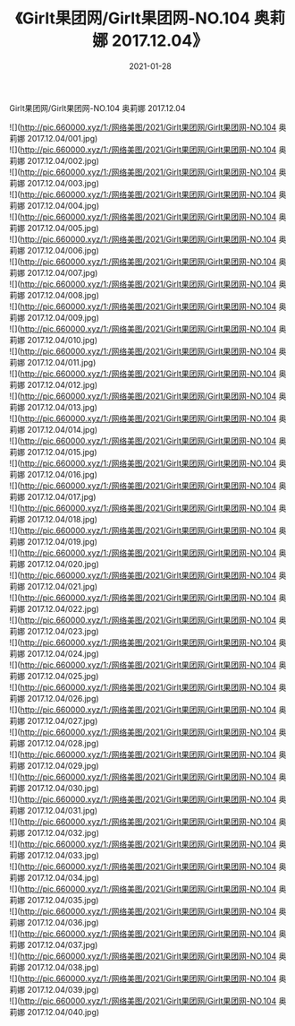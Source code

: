 ﻿---
layout: post
title:  《Girlt果团网/Girlt果团网-NO.104 奥莉娜 2017.12.04》
date:   2021-01-28
img: http://pic.660000.xyz/1:/网络美图/2021/Girlt果团网/Girlt果团网-NO.104 奥莉娜 2017.12.04/000.jpg
categories: [美女, 清纯, 唯美]
---

Girlt果团网/Girlt果团网-NO.104 奥莉娜 2017.12.04

 ![](http://pic.660000.xyz/1:/网络美图/2021/Girlt果团网/Girlt果团网-NO.104 奥莉娜 2017.12.04/001.jpg) <br>![](http://pic.660000.xyz/1:/网络美图/2021/Girlt果团网/Girlt果团网-NO.104 奥莉娜 2017.12.04/002.jpg) <br>![](http://pic.660000.xyz/1:/网络美图/2021/Girlt果团网/Girlt果团网-NO.104 奥莉娜 2017.12.04/003.jpg) <br>![](http://pic.660000.xyz/1:/网络美图/2021/Girlt果团网/Girlt果团网-NO.104 奥莉娜 2017.12.04/004.jpg) <br>![](http://pic.660000.xyz/1:/网络美图/2021/Girlt果团网/Girlt果团网-NO.104 奥莉娜 2017.12.04/005.jpg) <br>![](http://pic.660000.xyz/1:/网络美图/2021/Girlt果团网/Girlt果团网-NO.104 奥莉娜 2017.12.04/006.jpg) <br>![](http://pic.660000.xyz/1:/网络美图/2021/Girlt果团网/Girlt果团网-NO.104 奥莉娜 2017.12.04/007.jpg) <br>![](http://pic.660000.xyz/1:/网络美图/2021/Girlt果团网/Girlt果团网-NO.104 奥莉娜 2017.12.04/008.jpg) <br>![](http://pic.660000.xyz/1:/网络美图/2021/Girlt果团网/Girlt果团网-NO.104 奥莉娜 2017.12.04/009.jpg) <br>![](http://pic.660000.xyz/1:/网络美图/2021/Girlt果团网/Girlt果团网-NO.104 奥莉娜 2017.12.04/010.jpg) <br>![](http://pic.660000.xyz/1:/网络美图/2021/Girlt果团网/Girlt果团网-NO.104 奥莉娜 2017.12.04/011.jpg) <br>![](http://pic.660000.xyz/1:/网络美图/2021/Girlt果团网/Girlt果团网-NO.104 奥莉娜 2017.12.04/012.jpg) <br>![](http://pic.660000.xyz/1:/网络美图/2021/Girlt果团网/Girlt果团网-NO.104 奥莉娜 2017.12.04/013.jpg) <br>![](http://pic.660000.xyz/1:/网络美图/2021/Girlt果团网/Girlt果团网-NO.104 奥莉娜 2017.12.04/014.jpg) <br>![](http://pic.660000.xyz/1:/网络美图/2021/Girlt果团网/Girlt果团网-NO.104 奥莉娜 2017.12.04/015.jpg) <br>![](http://pic.660000.xyz/1:/网络美图/2021/Girlt果团网/Girlt果团网-NO.104 奥莉娜 2017.12.04/016.jpg) <br>![](http://pic.660000.xyz/1:/网络美图/2021/Girlt果团网/Girlt果团网-NO.104 奥莉娜 2017.12.04/017.jpg) <br>![](http://pic.660000.xyz/1:/网络美图/2021/Girlt果团网/Girlt果团网-NO.104 奥莉娜 2017.12.04/018.jpg) <br>![](http://pic.660000.xyz/1:/网络美图/2021/Girlt果团网/Girlt果团网-NO.104 奥莉娜 2017.12.04/019.jpg) <br>![](http://pic.660000.xyz/1:/网络美图/2021/Girlt果团网/Girlt果团网-NO.104 奥莉娜 2017.12.04/020.jpg) <br>![](http://pic.660000.xyz/1:/网络美图/2021/Girlt果团网/Girlt果团网-NO.104 奥莉娜 2017.12.04/021.jpg) <br>![](http://pic.660000.xyz/1:/网络美图/2021/Girlt果团网/Girlt果团网-NO.104 奥莉娜 2017.12.04/022.jpg) <br>![](http://pic.660000.xyz/1:/网络美图/2021/Girlt果团网/Girlt果团网-NO.104 奥莉娜 2017.12.04/023.jpg) <br>![](http://pic.660000.xyz/1:/网络美图/2021/Girlt果团网/Girlt果团网-NO.104 奥莉娜 2017.12.04/024.jpg) <br>![](http://pic.660000.xyz/1:/网络美图/2021/Girlt果团网/Girlt果团网-NO.104 奥莉娜 2017.12.04/025.jpg) <br>![](http://pic.660000.xyz/1:/网络美图/2021/Girlt果团网/Girlt果团网-NO.104 奥莉娜 2017.12.04/026.jpg) <br>![](http://pic.660000.xyz/1:/网络美图/2021/Girlt果团网/Girlt果团网-NO.104 奥莉娜 2017.12.04/027.jpg) <br>![](http://pic.660000.xyz/1:/网络美图/2021/Girlt果团网/Girlt果团网-NO.104 奥莉娜 2017.12.04/028.jpg) <br>![](http://pic.660000.xyz/1:/网络美图/2021/Girlt果团网/Girlt果团网-NO.104 奥莉娜 2017.12.04/029.jpg) <br>![](http://pic.660000.xyz/1:/网络美图/2021/Girlt果团网/Girlt果团网-NO.104 奥莉娜 2017.12.04/030.jpg) <br>![](http://pic.660000.xyz/1:/网络美图/2021/Girlt果团网/Girlt果团网-NO.104 奥莉娜 2017.12.04/031.jpg) <br>![](http://pic.660000.xyz/1:/网络美图/2021/Girlt果团网/Girlt果团网-NO.104 奥莉娜 2017.12.04/032.jpg) <br>![](http://pic.660000.xyz/1:/网络美图/2021/Girlt果团网/Girlt果团网-NO.104 奥莉娜 2017.12.04/033.jpg) <br>![](http://pic.660000.xyz/1:/网络美图/2021/Girlt果团网/Girlt果团网-NO.104 奥莉娜 2017.12.04/034.jpg) <br>![](http://pic.660000.xyz/1:/网络美图/2021/Girlt果团网/Girlt果团网-NO.104 奥莉娜 2017.12.04/035.jpg) <br>![](http://pic.660000.xyz/1:/网络美图/2021/Girlt果团网/Girlt果团网-NO.104 奥莉娜 2017.12.04/036.jpg) <br>![](http://pic.660000.xyz/1:/网络美图/2021/Girlt果团网/Girlt果团网-NO.104 奥莉娜 2017.12.04/037.jpg) <br>![](http://pic.660000.xyz/1:/网络美图/2021/Girlt果团网/Girlt果团网-NO.104 奥莉娜 2017.12.04/038.jpg) <br>![](http://pic.660000.xyz/1:/网络美图/2021/Girlt果团网/Girlt果团网-NO.104 奥莉娜 2017.12.04/039.jpg) <br>![](http://pic.660000.xyz/1:/网络美图/2021/Girlt果团网/Girlt果团网-NO.104 奥莉娜 2017.12.04/040.jpg) <br>